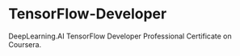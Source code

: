 # TensorFlow-Developer

DeepLearning.AI TensorFlow Developer Professional Certificate on Coursera. 
